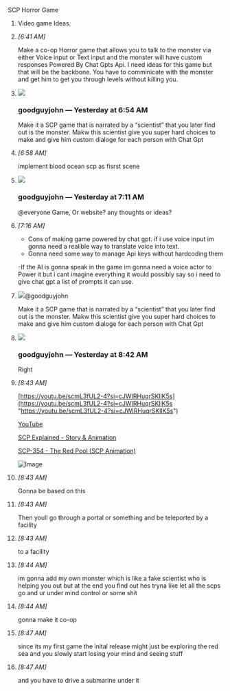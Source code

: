 
SCP Horror Game 

1. Video game Ideas.
    
2. _[_6:41 AM_]_
    
    Make a co-op Horror game that allows you to talk to the monster via either Voice input or Text input and the monster will have custom responses Powered By Chat Gpts Api. I need ideas for this game but that will be the backbone. You have to comminicate with the monster and get him to get you through levels without killing you.
    
3. ![](https://cdn.discordapp.com/avatars/1146998030596329524/105ed07fd23cae708898e2c1c2d2d74c.webp?size=80)
    
    ### goodguyjohn _—_ Yesterday at 6:54 AM
    
    Make it a SCP game that is narrated by a “scientist” that you later find out is the monster. Makw this scientist give you super hard choices to make and give him custom dialoge for each person with Chat Gpt
    
4. _[_6:58 AM_]_
    
    implement blood ocean scp as fisrst scene
    
5. ![](https://cdn.discordapp.com/avatars/1146998030596329524/105ed07fd23cae708898e2c1c2d2d74c.webp?size=80)
    
    ### goodguyjohn _—_ Yesterday at 7:11 AM
    
    @everyone Game, Or website? any thoughts or ideas?
    
6. _[_7:16 AM_]_
    
    - Cons of making game powered by chat gpt. if i use voice input im gonna need a realible way to translate voice into text.
    - Gonna need some way to manage Api keys without hardcoding them
    
    -If the AI is gonna speak in the game im gonna need a voice actor to Power it but i cant imagine everything it would possibly say so i need to give chat gpt a list of prompts it can use.
    
7. ![](https://cdn.discordapp.com/avatars/1146998030596329524/105ed07fd23cae708898e2c1c2d2d74c.webp?size=16)@goodguyjohn
    
    Make it a SCP game that is narrated by a “scientist” that you later find out is the monster. Makw this scientist give you super hard choices to make and give him custom dialoge for each person with Chat Gpt

8. ![](https://cdn.discordapp.com/avatars/1146998030596329524/105ed07fd23cae708898e2c1c2d2d74c.webp?size=80)
    
    ### goodguyjohn _—_ Yesterday at 8:42 AM
    
    Right
    
9. _[_8:43 AM_]_
    
    [https://youtu.be/scmL3fUL2-4?si=cJWIRHuqrSKllK5s](https://youtu.be/scmL3fUL2-4?si=cJWIRHuqrSKllK5s "https://youtu.be/scmL3fUL2-4?si=cJWIRHuqrSKllK5s")
    
    [YouTube](https://www.youtube.com/)
    
    [SCP Explained - Story & Animation](https://www.youtube.com/channel/UC8JfkMtNAp44vmzdtnL4wow)
    
    [SCP-354 - The Red Pool (SCP Animation)](https://www.youtube.com/watch?v=scmL3fUL2-4)
    
    [](https://discord.com/channels/1202460081346707466/1202460081900494910)
    
    ![Image](https://images-ext-1.discordapp.net/external/SChXbjVMHdbyh46B7pbdoIy78a_qqDV3AvByLkKy2JA/https/i.ytimg.com/vi/scmL3fUL2-4/maxresdefault.jpg?format=webp)
    
    [](https://www.youtube.com/watch?v=scmL3fUL2-4)
    
10. _[_8:43 AM_]_
    
    Gonna be based on this
    
11. _[_8:43 AM_]_
    
    Then youll go through a portal or something and be teleported by a facility
    
12. _[_8:43 AM_]_
    
    to a facility
    
13. _[_8:44 AM_]_
    
    im gonna add my own monster which is like a fake scientist who is helping you out but at the end you find out hes tryna like let all the scps go and ur under mind control or some shit
    
14. _[_8:44 AM_]_
    
    gonna make it co-op
    
15. _[_8:47 AM_]_
    
    since its my first game the inital release might just be exploring the red sea and you slowly start losing your mind and seeing stuff
    
16. _[_8:47 AM_]_
    
    and you have to drive a submarine under it